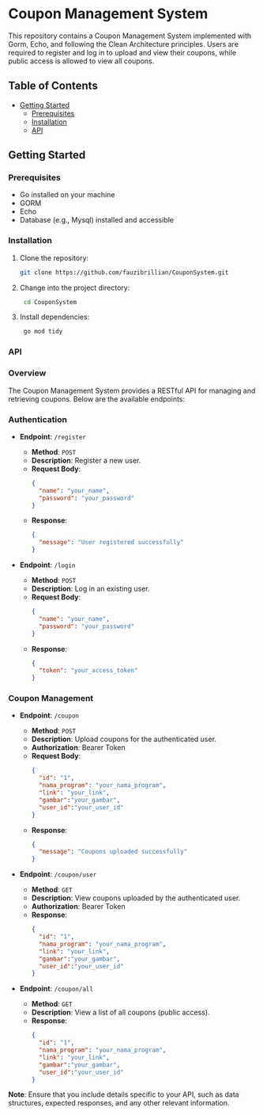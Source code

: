 # Coupon Management System

This repository contains a Coupon Management System implemented with Gorm, Echo, and following the Clean Architecture principles. Users are required to register and log in to upload and view their coupons, while public access is allowed to view all coupons.

## Table of Contents
- [Getting Started](#getting-started)
  - [Prerequisites](#prerequisites)
  - [Installation](#installation)
  - [API](#api)

## Getting Started

### Prerequisites

- Go installed on your machine
- GORM
- Echo
- Database (e.g., Mysql) installed and accessible

### Installation

1. Clone the repository:

   ```bash
   git clone https://github.com/fauzibrillian/CouponSystem.git
2. Change into the project directory:

   ```bash
    cd CouponSystem
3. Install dependencies:

   ```bash
    go mod tidy

### API

### Overview

The Coupon Management System provides a RESTful API for managing and retrieving coupons. Below are the available endpoints:

### Authentication

- **Endpoint**: `/register`
  - **Method**: `POST`
  - **Description**: Register a new user.
  - **Request Body**:
    ```json
    {
      "name": "your_name",
      "password": "your_password"
    }
    ```
  - **Response**:
    ```json
    {
      "message": "User registered successfully"
    }
    ```

- **Endpoint**: `/login`
  - **Method**: `POST`
  - **Description**: Log in an existing user.
  - **Request Body**:
    ```json
    {
      "name": "your_name",
      "password": "your_password"
    }
    ```
  - **Response**:
    ```json
    {
      "token": "your_access_token"
    }
    ```

### Coupon Management

- **Endpoint**: `/coupon`
  - **Method**: `POST`
  - **Description**: Upload coupons for the authenticated user.
  - **Authorization**: Bearer Token
  - **Request Body**:
    ```json
    {
      "id": "1",
      "nama_program": "your_nama_program",
      "link": "your_link",
      "gambar":"your_gambar",
      "user_id":"your_user_id"
    }
    ```
  - **Response**:
    ```json
    {
      "message": "Coupons uploaded successfully"
    }
    ```

- **Endpoint**: `/coupon/user`
  - **Method**: `GET`
  - **Description**: View coupons uploaded by the authenticated user.
  - **Authorization**: Bearer Token
  - **Response**:
    ```json
    {
      "id": "1",
      "nama_program": "your_nama_program",
      "link": "your_link",
      "gambar":"your_gambar",
      "user_id":"your_user_id"
    }
    ```

- **Endpoint**: `/coupon/all`
  - **Method**: `GET`
  - **Description**: View a list of all coupons (public access).
  - **Response**:
    ```json
    {
      "id": "1",
      "nama_program": "your_nama_program",
      "link": "your_link",
      "gambar":"your_gambar",
      "user_id":"your_user_id"
    }
    ```

**Note**: Ensure that you include details specific to your API, such as data structures, expected responses, and any other relevant information.





